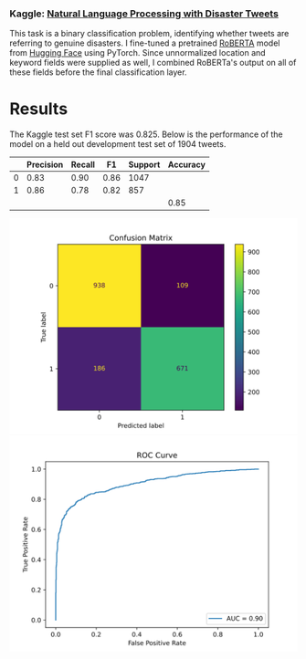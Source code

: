 ### Kaggle: [Natural Language Processing with Disaster Tweets](https://www.kaggle.com/competitions/nlp-getting-started/)


This task is a binary classification problem, identifying whether tweets are referring to genuine disasters. I fine-tuned a pretrained [RoBERTA](https://arxiv.org/abs/1907.11692) model from [Hugging Face](https://huggingface.co/roberta-base) using PyTorch. Since unnormalized location and keyword fields were supplied as well, I combined RoBERTa's output on all of these fields before the final classification layer.

# Results

The Kaggle test set F1 score was 0.825. Below is the performance of the model on a held out development test set of 1904 tweets.

|   | Precision | Recall | F1   | Support | Accuracy |
|---|-----------|--------|------|---------| -------- |
| 0 | 0.83      | 0.90   | 0.86 | 1047    |          |
| 1 | 0.86      | 0.78   | 0.82 | 857     |          |
|   |           |        |      |         | 0.85     |

![Confusion Matrix](results/confusion_matrix.svg)
![ROC Curve](results/roc_curve.svg)